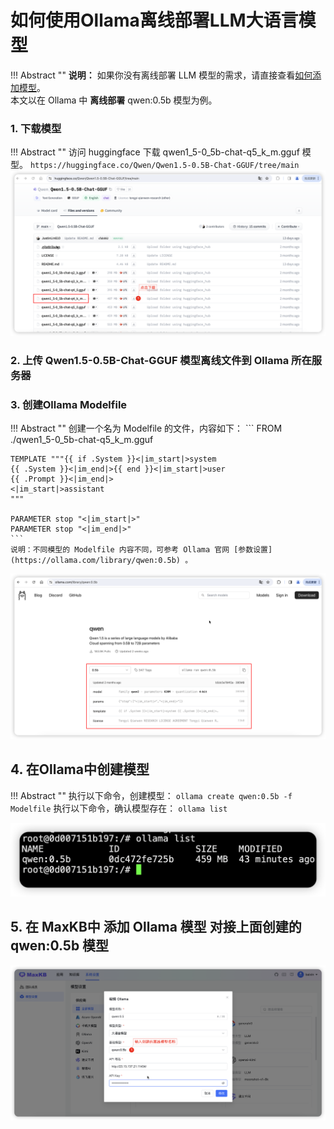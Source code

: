 # 如何使用Ollama离线部署LLM大语言模型


!!! Abstract ""
    **说明：** 如果你没有离线部署 LLM 模型的需求，请直接查看[如何添加模型](https://maxkb.cn/docs/user_manual/model/model/)。      
    本文以在 Ollama 中 **离线部署**  qwen:0.5b 模型为例。

### 1. 下载模型
!!! Abstract ""
    访问 huggingface 下载 qwen1_5-0_5b-chat-q5_k_m.gguf 模型。
    ```
    https://huggingface.co/Qwen/Qwen1.5-0.5B-Chat-GGUF/tree/main
    ```
![下载模型](../img/FAQ/downModel.png)

### 2. 上传 Qwen1.5-0.5B-Chat-GGUF 模型离线文件到 Ollama 所在服务器

### 3. 创建Ollama Modelfile

!!! Abstract ""
    创建一个名为 Modelfile 的文件，内容如下：
    ```
    FROM ./qwen1_5-0_5b-chat-q5_k_m.gguf

    TEMPLATE """{{ if .System }}<|im_start|>system
    {{ .System }}<|im_end|>{{ end }}<|im_start|>user
    {{ .Prompt }}<|im_end|>
    <|im_start|>assistant
    """

    PARAMETER stop "<|im_start|>"
    PARAMETER stop "<|im_end|>"
    ```
    说明：不同模型的 Modelfile 内容不同，可参考 Ollama 官网 [参数设置](https://ollama.com/library/qwen:0.5b) 。

![模型参数模版](../img/FAQ/modelSetting.png)


## 4. 在Ollama中创建模型

!!! Abstract ""
    执行以下命令，创建模型：
    ```
    ollama create qwen:0.5b -f Modelfile
    ```
    执行以下命令，确认模型存在：
    ```
    ollama list
    ```

![ollama查看模型列表](../img/FAQ/ollamaList.png)
## 5. 在 MaxKB中 添加 Ollama 模型 对接上面创建的 qwen:0.5b 模型

![MaxKB中添加模型](../img/FAQ/MaxKBaddModel.png)
